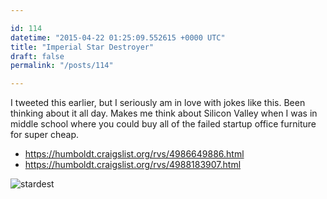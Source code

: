 ```yaml
---

id: 114
datetime: "2015-04-22 01:25:09.552615 +0000 UTC"
title: "Imperial Star Destroyer"
draft: false
permalink: "/posts/114"

---
```


I tweeted this earlier, but I seriously am in love with jokes like this. Been thinking about it all day. Makes me think about Silicon Valley when I was in middle school where you could buy all of the failed startup office furniture for super cheap.

 - https://humboldt.craigslist.org/rvs/4986649886.html
 - https://humboldt.craigslist.org/rvs/4988183907.html

![stardest](https://s3.amazonaws.com/f.cl.ly/items/081z3d2u3C2N3y3a0U0a/Screen%!S(MISSING)hot%!-(MISSING)04-16%!a(MISSING)t%!.(MISSING)09%!p(MISSING)ng)
